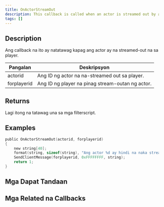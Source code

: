 ```yaml
---
title: OnActorStreamOut
description: This callback is called when an actor is streamed out by a player's client.
tags: []
---
```


<VersionWarn name='callback' version='SA-MP 0.3.7' />

## Description

Ang callback na ito ay natatawag kapag ang actor ay na streamed-out na sa player.

| Pangalan    | Deskripsyon                                                    |
| ----------- | -------------------------------------------------------------- |
| actorid     | Ang ID ng actor na na-streamed out sa player.                  |
| forplayerid | Ang ID ng player na pinag stream-outan ng actor.               |

## Returns

Lagi itong na tatawag una sa mga filterscript.

## Examples

```c
public OnActorStreamOut(actorid, forplayerid)
{
    new string[40];
    format(string, sizeof(string), "Ang actor %d ay hindi na naka stream para sa iyo.", actorid);
    SendClientMessage(forplayerid, 0xFFFFFFFF, string);
    return 1;
}
```

## Mga Dapat Tandaan

<TipNPCCallbacks />

## Mga Related na Callbacks
